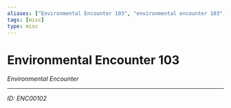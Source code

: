 ```yaml
---
aliases: ["Environmental Encounter 103", "environmental encounter 103", "103 Encounter Environmental"]
tags: [misc]
type: misc
---
```


# Environmental Encounter 103

*Environmental Encounter*

---
*ID: ENC00102*